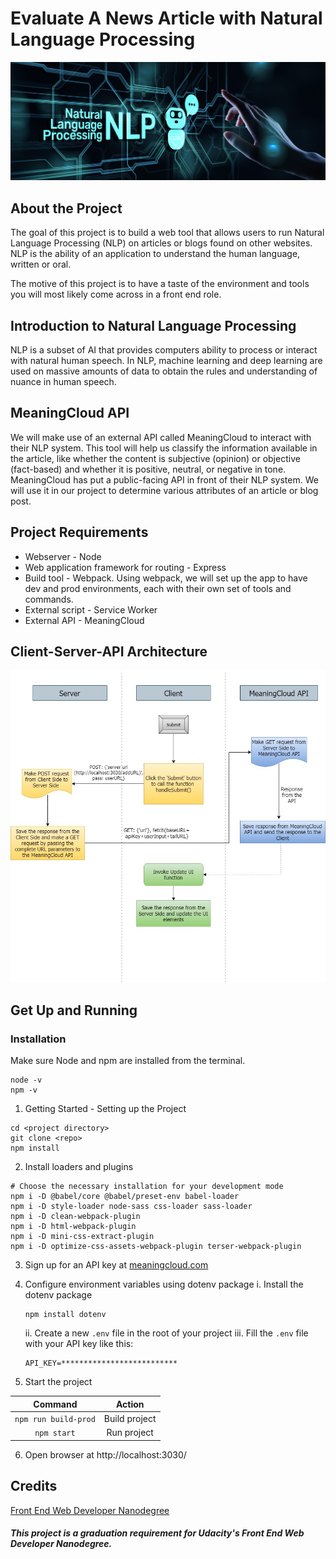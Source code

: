 # Evaluate A News Article with Natural Language Processing

<img src="images/nlp.jpeg" width="1000">

## About the Project
The goal of this project is to build a web tool that allows users to run Natural Language Processing (NLP) on articles or blogs found on other websites. NLP is the ability of an application to understand the human language, written or oral.

The motive of this project is to have a taste of the environment and tools you will most likely come across in a front end role. 

## Introduction to Natural Language Processing

NLP is a subset of AI that provides computers ability to process or interact with natural human speech. In NLP, machine learning and deep learning are used on massive amounts of data to obtain the rules and understanding of nuance in human speech.

## MeaningCloud API

We will make use of an external API called MeaningCloud to interact with their NLP system. This tool will help us classify the information available in the article, like whether the content is subjective (opinion) or objective (fact-based) and whether it is positive, neutral, or negative in tone. MeaningCloud has put a public-facing API in front of their NLP system. We will use it in our project to determine various attributes of an article or blog post.

## Project Requirements

* Webserver - Node
* Web application framework for routing - Express
* Build tool - Webpack. Using webpack, we will set up the app to have dev and prod environments, each with their own set of tools and commands.
* External script - Service Worker
* External API - MeaningCloud

## Client-Server-API Architecture

<img src="images/Architecture_NLP_MeaningCloudAPI.jpg" width="1000">

## Get Up and Running

### Installation
Make sure Node and npm are installed from the terminal.
```
node -v
npm -v
```

1. Getting Started - Setting up the Project
```
cd <project directory>
git clone <repo>
npm install
```

2. Install loaders and plugins
```
# Choose the necessary installation for your development mode
npm i -D @babel/core @babel/preset-env babel-loader
npm i -D style-loader node-sass css-loader sass-loader
npm i -D clean-webpack-plugin
npm i -D html-webpack-plugin
npm i -D mini-css-extract-plugin
npm i -D optimize-css-assets-webpack-plugin terser-webpack-plugin
```
3. Sign up for an API key at [meaningcloud.com](https://www.meaningcloud.com/developer/create-account)

4. Configure environment variables using dotenv package
	i. Install the dotenv package
	```
	npm install dotenv
	```
	ii. Create a new `.env` file in the root of your project
	iii. Fill the `.env` file with your API key like this:
	```
	API_KEY=**************************
	```
5. Start the project

Command | Action
:------------: | :-------------:
`npm run build-prod` | Build project
`npm start` | Run project

6. Open browser at http://localhost:3030/

## Credits
[Front End Web Developer Nanodegree](https://www.udacity.com/course/front-end-web-developer-nanodegree--nd0011)
#### ***This project is a graduation requirement for Udacity's Front End Web Developer Nanodegree.***
